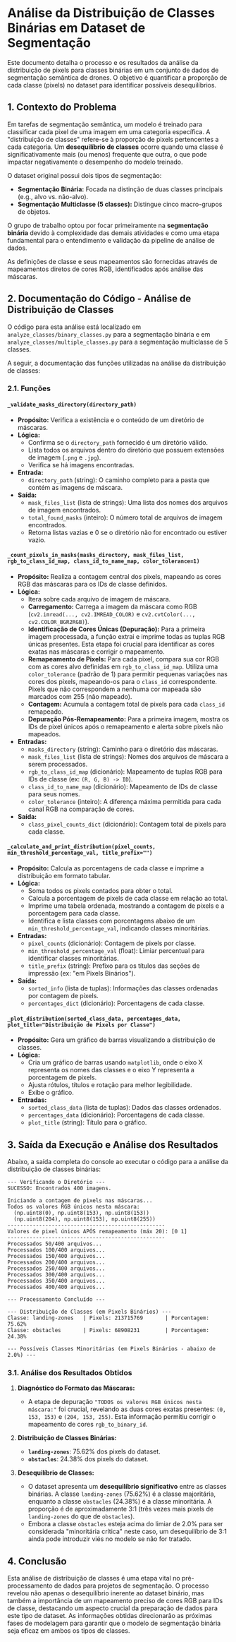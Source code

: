 # Análise da Distribuição de Classes Binárias em Dataset de Segmentação

Este documento detalha o processo e os resultados da análise da distribuição de pixels para classes binárias em um conjunto de dados de segmentação semântica de drones. O objetivo é quantificar a proporção de cada classe (pixels) no dataset para identificar possíveis desequilíbrios.

## 1. Contexto do Problema

Em tarefas de segmentação semântica, um modelo é treinado para classificar cada pixel de uma imagem em uma categoria específica. A "distribuição de classes" refere-se à proporção de pixels pertencentes a cada categoria. Um **desequilíbrio de classes** ocorre quando uma classe é significativamente mais (ou menos) frequente que outra, o que pode impactar negativamente o desempenho do modelo treinado.

O dataset original possui dois tipos de segmentação:
* **Segmentação Binária:** Focada na distinção de duas classes principais (e.g., alvo vs. não-alvo).
* **Segmentação Multiclasse (5 classes):** Distingue cinco macro-grupos de objetos.

O grupo de trabalho optou por focar primeiramente na **segmentação binária** devido à complexidade das demais atividades e como uma etapa fundamental para o entendimento e validação da pipeline de análise de dados.

As definições de classe e seus mapeamentos são fornecidas através de mapeamentos diretos de cores RGB, identificados após análise das máscaras.

## 2. Documentação do Código - Análise de Distribuição de Classes

O código para esta análise está localizado em `analyze_classes/binary_classes.py` para a segmentação binária e em `analyze_classes/multiple_classes.py` para a segmentação multiclasse de 5 classes.

A seguir, a documentação das funções utilizadas na análise da distribuição de classes:

### 2.1. Funções
#### `_validate_masks_directory(directory_path)`

* **Propósito:** Verifica a existência e o conteúdo de um diretório de máscaras.
* **Lógica:**
    * Confirma se o `directory_path` fornecido é um diretório válido.
    * Lista todos os arquivos dentro do diretório que possuem extensões de imagem (`.png` e `.jpg`).
    * Verifica se há imagens encontradas.
* **Entrada:**
    * `directory_path` (string): O caminho completo para a pasta que contém as imagens de máscara.
* **Saída:**
    * `mask_files_list` (lista de strings): Uma lista dos nomes dos arquivos de imagem encontrados.
    * `total_found_masks` (inteiro): O número total de arquivos de imagem encontrados.
    * Retorna listas vazias e 0 se o diretório não for encontrado ou estiver vazio.

#### `_count_pixels_in_masks(masks_directory, mask_files_list, rgb_to_class_id_map, class_id_to_name_map, color_tolerance=1)`

* **Propósito:** Realiza a contagem central dos pixels, mapeando as cores RGB das máscaras para os IDs de classe definidos.
* **Lógica:**
    * Itera sobre cada arquivo de imagem de máscara.
    * **Carregamento:** Carrega a imagem da máscara como RGB (`cv2.imread(..., cv2.IMREAD_COLOR)` e `cv2.cvtColor(..., cv2.COLOR_BGR2RGB)`).
    * **Identificação de Cores Únicas (Depuração):** Para a primeira imagem processada, a função extrai e imprime todas as tuplas RGB únicas presentes. Esta etapa foi crucial para identificar as cores exatas nas máscaras e corrigir o mapeamento.
    * **Remapeamento de Pixels:** Para cada pixel, compara sua cor RGB com as cores alvo definidas em `rgb_to_class_id_map`. Utiliza uma `color_tolerance` (padrão de 1) para permitir pequenas variações nas cores dos pixels, mapeando-os para o `class_id` correspondente. Pixels que não correspondem a nenhuma cor mapeada são marcados com 255 (não mapeado).
    * **Contagem:** Acumula a contagem total de pixels para cada `class_id` remapeado.
    * **Depuração Pós-Remapeamento:** Para a primeira imagem, mostra os IDs de pixel únicos após o remapeamento e alerta sobre pixels não mapeados.
* **Entradas:**
    * `masks_directory` (string): Caminho para o diretório das máscaras.
    * `mask_files_list` (lista de strings): Nomes dos arquivos de máscara a serem processados.
    * `rgb_to_class_id_map` (dicionário): Mapeamento de tuplas RGB para IDs de classe (ex: `(R, G, B) -> ID`).
    * `class_id_to_name_map` (dicionário): Mapeamento de IDs de classe para seus nomes.
    * `color_tolerance` (inteiro): A diferença máxima permitida para cada canal RGB na comparação de cores.
* **Saída:**
    * `class_pixel_counts_dict` (dicionário): Contagem total de pixels para cada classe.

#### `_calculate_and_print_distribution(pixel_counts, min_threshold_percentage_val, title_prefix="")`

* **Propósito:** Calcula as porcentagens de cada classe e imprime a distribuição em formato tabular.
* **Lógica:**
    * Soma todos os pixels contados para obter o total.
    * Calcula a porcentagem de pixels de cada classe em relação ao total.
    * Imprime uma tabela ordenada, mostrando a contagem de pixels e a porcentagem para cada classe.
    * Identifica e lista classes com porcentagens abaixo de um `min_threshold_percentage_val`, indicando classes minoritárias.
* **Entradas:**
    * `pixel_counts` (dicionário): Contagem de pixels por classe.
    * `min_threshold_percentage_val` (float): Limiar percentual para identificar classes minoritárias.
    * `title_prefix` (string): Prefixo para os títulos das seções de impressão (ex: "em Pixels Binários").
* **Saída:**
    * `sorted_info` (lista de tuplas): Informações das classes ordenadas por contagem de pixels.
    * `percentages_dict` (dicionário): Porcentagens de cada classe.

#### `_plot_distribution(sorted_class_data, percentages_data, plot_title="Distribuição de Pixels por Classe")`

* **Propósito:** Gera um gráfico de barras visualizando a distribuição de classes.
* **Lógica:**
    * Cria um gráfico de barras usando `matplotlib`, onde o eixo X representa os nomes das classes e o eixo Y representa a porcentagem de pixels.
    * Ajusta rótulos, títulos e rotação para melhor legibilidade.
    * Exibe o gráfico.
* **Entradas:**
    * `sorted_class_data` (lista de tuplas): Dados das classes ordenados.
    * `percentages_data` (dicionário): Porcentagens de cada classe.
    * `plot_title` (string): Título para o gráfico.

## 3. Saída da Execução e Análise dos Resultados

Abaixo, a saída completa do console ao executar o código para a análise da distribuição de classes binárias:
```
--- Verificando o Diretório ---
SUCESSO: Encontrados 400 imagens.

Iniciando a contagem de pixels nas máscaras...
Todos os valores RGB únicos nesta máscara:
  (np.uint8(0), np.uint8(153), np.uint8(153))
  (np.uint8(204), np.uint8(153), np.uint8(255))
--------------------------------------------------
Valores de pixel únicos APÓS remapeamento (máx 20): [0 1]
--------------------------------------------------
Processados 50/400 arquivos...
Processados 100/400 arquivos...
Processados 150/400 arquivos...
Processados 200/400 arquivos...
Processados 250/400 arquivos...
Processados 300/400 arquivos...
Processados 350/400 arquivos...
Processados 400/400 arquivos...

--- Processamento Concluído ---

--- Distribuição de Classes (em Pixels Binários) ---
Classe: landing-zones   | Pixels: 213715769       | Porcentagem: 75.62%
Classe: obstacles       | Pixels: 68908231        | Porcentagem: 24.38%

--- Possíveis Classes Minoritárias (em Pixels Binários - abaixo de 2.0%) ---
```

### 3.1. Análise dos Resultados Obtidos

1.  **Diagnóstico do Formato das Máscaras:**
    * A etapa de depuração `"TODOS os valores RGB únicos nesta máscara:"` foi crucial, revelando as duas cores exatas presentes: `(0, 153, 153)` e `(204, 153, 255)`. Esta informação permitiu corrigir o mapeamento de cores `rgb_to_binary_id`.

2.  **Distribuição de Classes Binárias:**
    * **`landing-zones`**: 75.62% dos pixels do dataset.
    * **`obstacles`**: 24.38% dos pixels do dataset.

3.  **Desequilíbrio de Classes:**
    * O dataset apresenta um **desequilíbrio significativo** entre as classes binárias. A classe `landing-zones` (75.62%) é a classe majoritária, enquanto a classe `obstacles` (24.38%) é a classe minoritária. A proporção é de aproximadamente 3:1 (três vezes mais pixels de `landing-zones` do que de `obstacles`).
    * Embora a classe `obstacles` esteja acima do limiar de 2.0% para ser considerada "minoritária crítica" neste caso, um desequilíbrio de 3:1 ainda pode introduzir viés no modelo se não for tratado.

## 4. Conclusão

Esta análise de distribuição de classes é uma etapa vital no pré-processamento de dados para projetos de segmentação. O processo revelou não apenas o desequilíbrio inerente ao dataset binário, mas também a importância de um mapeamento preciso de cores RGB para IDs de classe, destacando um aspecto crucial da preparação de dados para este tipo de dataset. As informações obtidas direcionarão as próximas fases de modelagem para garantir que o modelo de segmentação binária seja eficaz em ambos os tipos de classes.